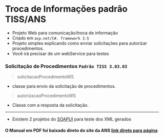 # Troca de Informações padrão TISS/ANS

- Projeto Web para comunicação/troca de informação 
- Criado em `asp.net/C#. framework 3.5`
- Projeto simples explicando como enviar solicitações para autorizar procedimentos.
- Você irá precisar de um webService para testes
### Solicitação de Procedimentos `Padrão TISS 3.03.03`
> solicitacaoProcedimentoWS 
- classe para envio da solicitação de procedimentos.
> autorizacaoProcedimentoWS
- Classe com a resposta da solicitação.

--------------
- Existem 2 projetos do [SOAPUI](https://www.soapui.org/downloads/soapui/ "SOAPUI") para teste dos XML gerados

#### O Manual em PDF foi baixado direto do site da ANS [link direto para página](http://www.ans.gov.br/images/stories/Plano_de_saude_e_Operadoras/tiss/Padrao_tiss/manual_comunicacao_seguranca.pdf) 

